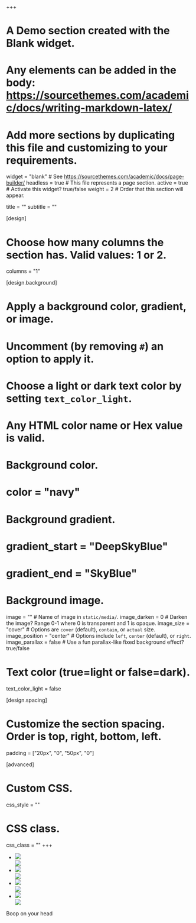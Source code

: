 +++
# A Demo section created with the Blank widget.
# Any elements can be added in the body: https://sourcethemes.com/academic/docs/writing-markdown-latex/
# Add more sections by duplicating this file and customizing to your requirements.

widget = "blank"  # See https://sourcethemes.com/academic/docs/page-builder/
headless = true  # This file represents a page section.
active = true  # Activate this widget? true/false
weight = 2  # Order that this section will appear.

title = ""
subtitle = ""

[design]
  # Choose how many columns the section has. Valid values: 1 or 2.
  columns = "1"

[design.background]
  # Apply a background color, gradient, or image.
  #   Uncomment (by removing `#`) an option to apply it.
  #   Choose a light or dark text color by setting `text_color_light`.
  #   Any HTML color name or Hex value is valid.

  # Background color.
  # color = "navy"
  
  # Background gradient.
  # gradient_start = "DeepSkyBlue"
  # gradient_end = "SkyBlue"
  
  # Background image.
  image = ""  # Name of image in `static/media/`.
  image_darken = 0  # Darken the image? Range 0-1 where 0 is transparent and 1 is opaque.
  image_size = "cover"  #  Options are `cover` (default), `contain`, or `actual` size.
  image_position = "center"  # Options include `left`, `center` (default), or `right`.
  image_parallax = false  # Use a fun parallax-like fixed background effect? true/false

  # Text color (true=light or false=dark).
  text_color_light = false

[design.spacing]
  # Customize the section spacing. Order is top, right, bottom, left.
  padding = ["20px", "0", "50px", "0"]

[advanced]
 # Custom CSS. 
 css_style = ""
 
 # CSS class.
 css_class = ""
+++

<link rel="stylesheet" href="https://cdn.jsdelivr.net/npm/lightgallery.js@1.2.0/dist/css/lightgallery.css" />
<script src="https://cdn.jsdelivr.net/npm/lightgallery.js@1.2.0/dist/js/lightgallery.min.js"></script>


<div class="cont">
  <div class="page-head">
  <div class="demo-gallery">
    <ul id="lightgallery">
      <li data-responsive="https://sachinchoolur.github.io/lightgallery.js/static/img/1-375.jpg 375, https://sachinchoolur.github.io/lightgallery.js/static/img/1-480.jpg 480, https://sachinchoolur.github.io/lightgallery.js/static/img/1.jpg 800" data-src="https://sachinchoolur.github.io/lightgallery.js/static/img/1-1600.jpg"
      data-sub-html="<h4>Fading Light</h4><p>Classic view from Rigwood Jetty on Coniston Water an old archive shot similar to an old post but a little later on.</p>">
        <a href="">
          <img class="img-responsive" src="https://sachinchoolur.github.io/lightgallery.js/static/img/thumb-1.jpg">
          <div class="demo-gallery-poster">
            <img src="https://sachinchoolur.github.io/lightgallery.js/static/img/zoom.png">
          </div>
        </a>
      </li>
      <li data-responsive="https://sachinchoolur.github.io/lightgallery.js/static/img/2-375.jpg 375, https://sachinchoolur.github.io/lightgallery.js/static/img/2-480.jpg 480, https://sachinchoolur.github.io/lightgallery.js/static/img/2.jpg 800" data-src="https://sachinchoolur.github.io/lightgallery.js/static/img/2-1600.jpg"
      data-sub-html="<h4>Bowness Bay</h4><p>A beautiful Sunrise this morning taken En-route to Keswick not one as planned but I'm extremely happy I was passing the right place at the right time....</p>">
        <a href="">
          <img class="img-responsive" src="https://sachinchoolur.github.io/lightgallery.js/static/img/thumb-2.jpg">
          <div class="demo-gallery-poster">
            <img src="https://sachinchoolur.github.io/lightgallery.js/static/img/zoom.png">
          </div>
        </a>
      </li>
      <li data-responsive="https://sachinchoolur.github.io/lightgallery.js/static/img/13-375.jpg 375, https://sachinchoolur.github.io/lightgallery.js/static/img/13-480.jpg 480, https://sachinchoolur.github.io/lightgallery.js/static/img/13.jpg 800" data-src="https://sachinchoolur.github.io/lightgallery.js/static/img/13-1600.jpg"
      data-sub-html="<h4>Sunset Serenity</h4><p>A gorgeous Sunset tonight captured at Coniston Water....</p>">
        <a href="">
          <img class="img-responsive" src="https://sachinchoolur.github.io/lightgallery.js/static/img/thumb-13.jpg">
          <div class="demo-gallery-poster">
            <img src="https://sachinchoolur.github.io/lightgallery.js/static/img/zoom.png">
          </div>
        </a>
      </li>
      <li data-responsive="https://sachinchoolur.github.io/lightgallery.js/static/img/4-375.jpg 375, https://sachinchoolur.github.io/lightgallery.js/static/img/4-480.jpg 480, https://sachinchoolur.github.io/lightgallery.js/static/img/4.jpg 800" data-src="https://sachinchoolur.github.io/lightgallery.js/static/img/4-1600.jpg"
      data-sub-html="<h4>Coniston Calmness</h4><p>Beautiful morning</p>">
        <a href="">
          <img class="img-responsive" src="https://sachinchoolur.github.io/lightgallery.js/static/img/thumb-4.jpg">
          <div class="demo-gallery-poster">
            <img src="https://sachinchoolur.github.io/lightgallery.js/static/img/zoom.png">
          </div>
        </a>
      </li>
    </ul>
  </div>
</div>

<script>
lightGallery(document.getElementById('lightgallery'), {
    thumbnail: 'true',
    animateThumb: 'true',
    showThumbByDefault: 'true',
	fullScreen: 'true',
	share: 'true'
}); 
</script>

Boop on your head